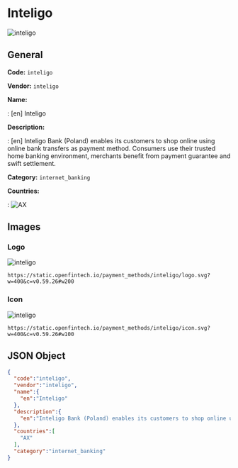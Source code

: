 
# Inteligo 
![inteligo](https://static.openfintech.io/payment_methods/inteligo/logo.svg?w=400&c=v0.59.26#w200)  

## General 
**Code:** `inteligo` 
 
**Vendor:** `inteligo` 
 
**Name:**  
 
:	[en] Inteligo  
 
**Description:**  
 
: [en] Inteligo Bank (Poland) enables its customers to shop online using online bank transfers as payment method. Consumers use their trusted home banking environment, merchants benefit from payment guarantee and swift settlement.   
 
**Category:** `internet_banking` 
 
**Countries:**  
 
:	![AX](https://cdnjs.cloudflare.com/ajax/libs/flag-icon-css/3.3.0/flags/4x3/ax.svg#w24)  
 

## Images 

### Logo 
![inteligo](https://static.openfintech.io/payment_methods/inteligo/logo.svg?w=400&c=v0.59.26#w200)  

```
https://static.openfintech.io/payment_methods/inteligo/logo.svg?w=400&c=v0.59.26#w200
```  

### Icon 
![inteligo](https://static.openfintech.io/payment_methods/inteligo/icon.svg?w=400&c=v0.59.26#w100)  

```
https://static.openfintech.io/payment_methods/inteligo/icon.svg?w=400&c=v0.59.26#w100
```  

## JSON Object 

```json
{
  "code":"inteligo",
  "vendor":"inteligo",
  "name":{
    "en":"Inteligo"
  },
  "description":{
    "en":"Inteligo Bank (Poland) enables its customers to shop online using online bank transfers as payment method. Consumers use their trusted home banking environment, merchants benefit from payment guarantee and swift settlement.\u00a0"
  },
  "countries":[
    "AX"
  ],
  "category":"internet_banking"
}
```  
